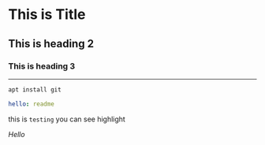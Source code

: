 # This is Title
## This is heading 2
### This is heading 3
---
```bash
apt install git
```

```yaml
hello: readme
```

this is `testing` you can see highlight 

*Hello* 
